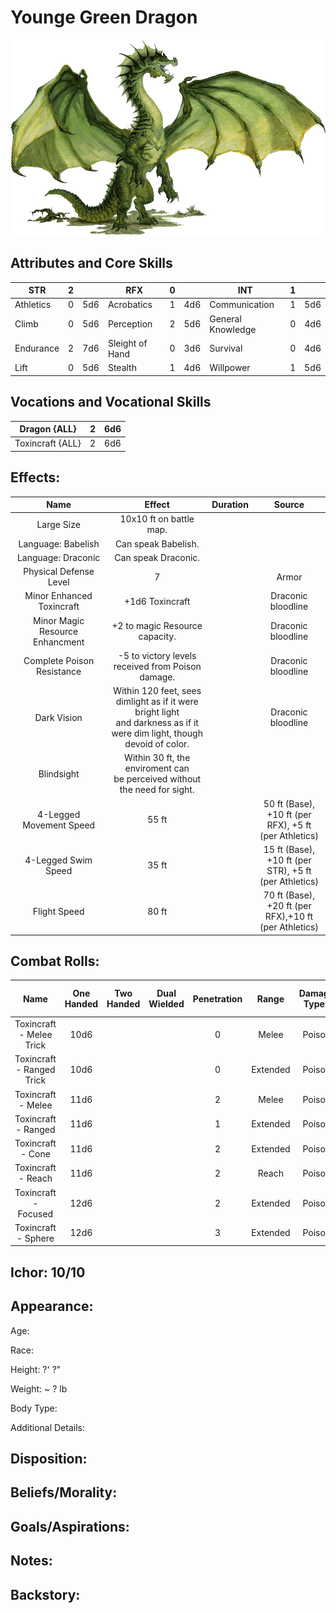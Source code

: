 # Younge Green Dragon

![NotMyImage](YoungeGreenDragon.png)

## Attributes and Core Skills

| STR       | 2 |    | RFX             | 0 |    | INT               | 1 |    |
| --------- | :-: | :-: | --------------- | :-: | :-: | ----------------- | :-: | :-: |
| Athletics | 0 | 5d6 | Acrobatics      | 1 | 4d6 | Communication     | 1 | 5d6 |
| Climb     | 0 | 5d6 | Perception      | 2 | 5d6 | General Knowledge | 0 | 4d6 |
| Endurance | 2 | 7d6 | Sleight of Hand | 0 | 3d6 | Survival          | 0 | 4d6 |
| Lift      | 0 | 5d6 | Stealth         | 1 | 4d6 | Willpower         | 1 | 5d6 |

## Vocations and Vocational Skills

| Dragon {ALL}     | 2 | 6d6 |
| ---------------- | :-: | :-: |
| Toxincraft {ALL} | 2 | 6d6 |

## Effects:

|                 Name                 |                                                            Effect                                                            | Duration |                        Source                        |
| :----------------------------------: | :---------------------------------------------------------------------------------------------------------------------------: | :------: | :---------------------------------------------------: |
|              Large Size              |                                                    10x10 ft on battle map.                                                    |          |                                                      |
|          Language: Babelish          |                                                      Can speak Babelish.                                                      |          |                                                      |
|         Language: Draconic         |                                                     Can speak Draconic.                                                     |          |                                                      |
|        Physical Defense Level        |                                                               7                                                               |          |                         Armor                         |
|      Minor Enhanced Toxincraft      |                                                        +1d6 Toxincraft                                                        |          |                  Draconic bloodline                  |
| Minor Magic<br />Resource Enhancment |                                                +2 to magic Resource capacity.                                                |          |                  Draconic bloodline                  |
|      Complete Poison Resistance      |                                       -5 to victory levels received from Poison damage.                                       |          |                  Draconic bloodline                  |
|             Dark Vision             | Within 120 feet, sees dimlight as if it were bright light <br />and darkness as if it were dim light, though devoid of color. |          |                  Draconic bloodline                  |
|              Blindsight              |                        Within 30 ft, the enviroment can<br />be perceived without the need for sight.                        |          |                                                      |
|       4-Legged Movement Speed       |                                                             55 ft                                                             |          | 50 ft (Base), +10 ft (per RFX), +5 ft (per Athletics) |
|         4-Legged Swim Speed         |                                                             35 ft                                                             |          | 15 ft (Base), +10 ft (per STR), +5 ft (per Athletics) |
|             Flight Speed             |                                                             80 ft                                                             |          | 70 ft (Base), +20 ft (per RFX),+10 ft (per Athletics) |

## Combat Rolls:

|           Name           | One<br />Handed | Two<br />Handed | Dual<br />Wielded | Penetration |  Range  | Damage<br />Types | Engageable<br />Opponents | Area Of<br />Effect | Resource<br />Class |
| :-----------------------: | :-------------: | :-------------: | :---------------: | :---------: | :------: | :---------------: | :-----------------------: | :-----------------: | :-----------------: |
| Toxincraft - Melee Trick |      10d6      |                |                  |      0      |  Melee  |      Poison      |           Rapid           |                    |        None        |
| Toxincraft - Ranged Trick |      10d6      |                |                  |      0      | Extended |      Poison      |         Standard         |                    |        None        |
|    Toxincraft - Melee    |      11d6      |                |                  |      2      |  Melee  |      Poison      |           Rapid           |                    |      1 (Ichor)      |
|    Toxincraft - Ranged    |      11d6      |                |                  |      1      | Extended |      Poison      |         Standard         |                    |      1 (Ichor)      |
|     Toxincraft - Cone     |      11d6      |                |                  |      2      | Extended |      Poison      |          Focused          |        Cone        |      1 (Ichor)      |
|    Toxincraft - Reach    |      11d6      |                |                  |      2      |  Reach  |      Poison      |           Rapid           |                    |      1 (Ichor)      |
|   Toxincraft - Focused   |      12d6      |                |                  |      2      | Extended |      Poison      |          Focused          |                    |      1 (Ichor)      |
|    Toxincraft - Sphere    |      12d6      |                |                  |      3      | Extended |      Poison      |          Focused          |       Sphere       |      2 (Ichor)      |

## Ichor: 10/10

## Appearance:

Age:

Race:

Height: ?' ?"

Weight: ~ ? lb

Body Type:

Additional Details:

## Disposition:

## Beliefs/Morality:

## Goals/Aspirations:

## Notes:

## Backstory:
